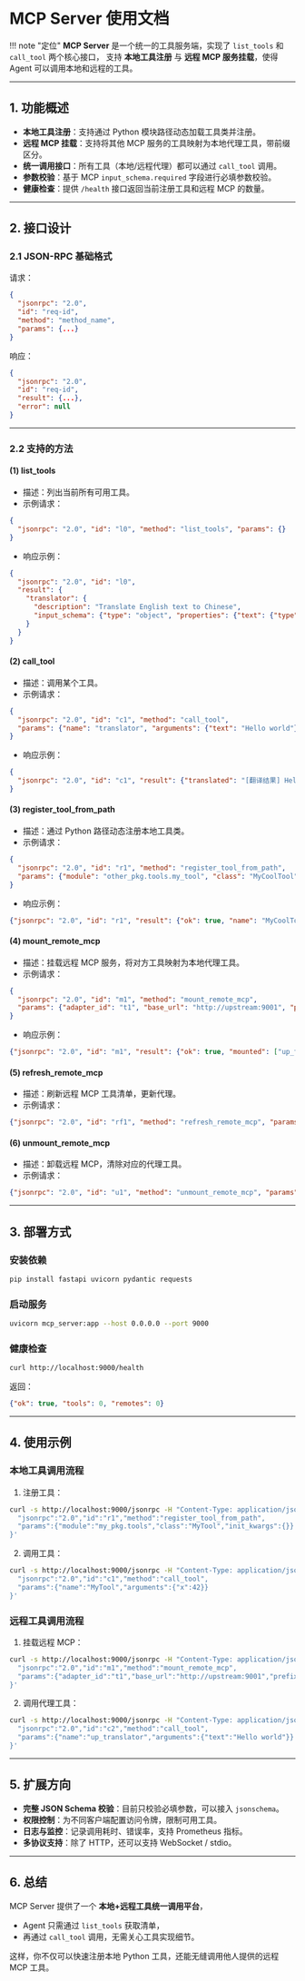 # MCP Server 使用文档

!!! note "定位"
    **MCP Server** 是一个统一的工具服务端，实现了 `list_tools` 和 `call_tool` 两个核心接口，
    支持 **本地工具注册** 与 **远程 MCP 服务挂载**，使得 Agent 可以调用本地和远程的工具。

---

## 1. 功能概述

- **本地工具注册**：支持通过 Python 模块路径动态加载工具类并注册。
- **远程 MCP 挂载**：支持将其他 MCP 服务的工具映射为本地代理工具，带前缀区分。
- **统一调用接口**：所有工具（本地/远程代理）都可以通过 `call_tool` 调用。
- **参数校验**：基于 MCP `input_schema.required` 字段进行必填参数校验。
- **健康检查**：提供 `/health` 接口返回当前注册工具和远程 MCP 的数量。

---

## 2. 接口设计

### 2.1 JSON-RPC 基础格式

请求：
```json
{
  "jsonrpc": "2.0",
  "id": "req-id",
  "method": "method_name",
  "params": {...}
}
```

响应：
```json
{
  "jsonrpc": "2.0",
  "id": "req-id",
  "result": {...},
  "error": null
}
```

---

### 2.2 支持的方法

#### (1) list_tools
- 描述：列出当前所有可用工具。
- 示例请求：
```json
{
  "jsonrpc": "2.0", "id": "l0", "method": "list_tools", "params": {}
}
```
- 响应示例：
```json
{
  "jsonrpc": "2.0", "id": "l0",
  "result": {
    "translator": {
      "description": "Translate English text to Chinese",
      "input_schema": {"type": "object", "properties": {"text": {"type": "string"}}, "required": ["text"]}
    }
  }
}
```

#### (2) call_tool
- 描述：调用某个工具。
- 示例请求：
```json
{
  "jsonrpc": "2.0", "id": "c1", "method": "call_tool",
  "params": {"name": "translator", "arguments": {"text": "Hello world"}}
}
```
- 响应示例：
```json
{
  "jsonrpc": "2.0", "id": "c1", "result": {"translated": "[翻译结果] Hello world"}
}
```

#### (3) register_tool_from_path
- 描述：通过 Python 路径动态注册本地工具类。
- 示例请求：
```json
{
  "jsonrpc": "2.0", "id": "r1", "method": "register_tool_from_path",
  "params": {"module": "other_pkg.tools.my_tool", "class": "MyCoolTool", "init_kwargs": {}}
}
```
- 响应示例：
```json
{"jsonrpc": "2.0", "id": "r1", "result": {"ok": true, "name": "MyCoolTool"}}
```

#### (4) mount_remote_mcp
- 描述：挂载远程 MCP 服务，将对方工具映射为本地代理工具。
- 示例请求：
```json
{
  "jsonrpc": "2.0", "id": "m1", "method": "mount_remote_mcp",
  "params": {"adapter_id": "t1", "base_url": "http://upstream:9001", "prefix": "up_"}
}
```
- 响应示例：
```json
{"jsonrpc": "2.0", "id": "m1", "result": {"ok": true, "mounted": ["up_translator"]}}
```

#### (5) refresh_remote_mcp
- 描述：刷新远程 MCP 工具清单，更新代理。
- 示例请求：
```json
{"jsonrpc": "2.0", "id": "rf1", "method": "refresh_remote_mcp", "params": {"adapter_id": "t1", "prefix": "up_"}}
```

#### (6) unmount_remote_mcp
- 描述：卸载远程 MCP，清除对应的代理工具。
- 示例请求：
```json
{"jsonrpc": "2.0", "id": "u1", "method": "unmount_remote_mcp", "params": {"adapter_id": "t1"}}
```

---

## 3. 部署方式

### 安装依赖
```bash
pip install fastapi uvicorn pydantic requests
```

### 启动服务
```bash
uvicorn mcp_server:app --host 0.0.0.0 --port 9000
```

### 健康检查
```bash
curl http://localhost:9000/health
```
返回：
```json
{"ok": true, "tools": 0, "remotes": 0}
```

---

## 4. 使用示例

### 本地工具调用流程
1. 注册工具：
```bash
curl -s http://localhost:9000/jsonrpc -H "Content-Type: application/json" -d '{
  "jsonrpc":"2.0","id":"r1","method":"register_tool_from_path",
  "params":{"module":"my_pkg.tools","class":"MyTool","init_kwargs":{}}
}'
```
2. 调用工具：
```bash
curl -s http://localhost:9000/jsonrpc -H "Content-Type: application/json" -d '{
  "jsonrpc":"2.0","id":"c1","method":"call_tool",
  "params":{"name":"MyTool","arguments":{"x":42}}
}'
```

### 远程工具调用流程
1. 挂载远程 MCP：
```bash
curl -s http://localhost:9000/jsonrpc -H "Content-Type: application/json" -d '{
  "jsonrpc":"2.0","id":"m1","method":"mount_remote_mcp",
  "params":{"adapter_id":"t1","base_url":"http://upstream:9001","prefix":"up_"}
}'
```
2. 调用代理工具：
```bash
curl -s http://localhost:9000/jsonrpc -H "Content-Type: application/json" -d '{
  "jsonrpc":"2.0","id":"c2","method":"call_tool",
  "params":{"name":"up_translator","arguments":{"text":"Hello world"}}
}'
```

---

## 5. 扩展方向

- **完整 JSON Schema 校验**：目前只校验必填参数，可以接入 `jsonschema`。
- **权限控制**：为不同客户端配置访问令牌，限制可用工具。
- **日志与监控**：记录调用耗时、错误率，支持 Prometheus 指标。
- **多协议支持**：除了 HTTP，还可以支持 WebSocket / stdio。

---

## 6. 总结

MCP Server 提供了一个 **本地+远程工具统一调用平台**，
- Agent 只需通过 `list_tools` 获取清单，
- 再通过 `call_tool` 调用，无需关心工具实现细节。

这样，你不仅可以快速注册本地 Python 工具，还能无缝调用他人提供的远程 MCP 工具。
